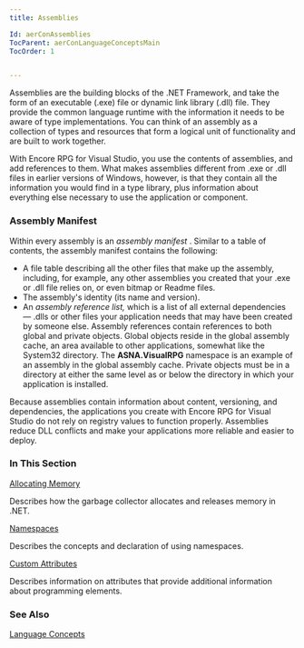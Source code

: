 ```yaml
---
title: Assemblies

Id: aerConAssemblies
TocParent: aerConLanguageConceptsMain
TocOrder: 1


---
```


Assemblies are the building blocks of the .NET Framework, and take the form of an executable (.exe) file or dynamic link library (.dll) file. They provide the common language runtime with the information it needs to be aware of type implementations. You can think of an assembly as a collection of types and resources that form a logical unit of functionality and are built to work together. 

With Encore RPG for Visual Studio, you use the contents of assemblies, and add references to them. What makes assemblies different from .exe or .dll files in earlier versions of Windows, however, is that they contain all the information you would find in a type library, plus information about everything else necessary to use the application or component. 

### Assembly Manifest
Within every assembly is an *assembly manifest* . Similar to a table of contents, the assembly manifest contains the following: 

- A file table describing all the other files that make up the assembly,
                including, for example, any other assemblies you created that your .exe or
                .dll file relies on, or even bitmap or Readme files.
- The assembly's identity (its name and version).
- An *assembly reference list,*   which is a list of all external dependencies
                — .dlls or other files your application needs that may have been created by
                someone else.  Assembly references contain references to both global and
                private objects.  Global objects reside in the global assembly cache, an
                area available to other applications, somewhat like the System32
                directory.  The **ASNA.VisualRPG**  namespace is an example of an
                assembly in the global assembly cache.  Private objects must be in a
                directory at either the same level as or below the directory in which your
                application is installed.

Because assemblies contain information about content, versioning, and dependencies, the applications you create with Encore RPG for Visual Studio do not rely on registry values to function properly. Assemblies reduce DLL conflicts and make your applications more reliable and easier to deploy. 

### In This Section

[Allocating Memory](ecrConAllocatingMemory.html)

Describes how the garbage collector allocates and releases memory in .NET.


[Namespaces](ecrConNamespacesStart.html)

Describes the concepts and declaration of using 	namespaces.


[Custom Attributes](ecrConCustomAttributes.html)

Describes information 			on attributes that provide additional information about programming elements.


### See Also
[Language Concepts](ecrConLanguageConceptsMain.html) 
